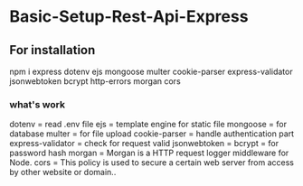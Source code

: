 # Basic-Setup-Rest-Api-Express
## For installation
npm i express dotenv ejs mongoose multer cookie-parser express-validator jsonwebtoken bcrypt http-errors morgan cors
   
### what's work 
dotenv  = read .env file
ejs = template engine for static file
mongoose  = for database 
multer  = for file upload 
cookie-parser  = handle authentication part  
express-validator  = check for request valid 
jsonwebtoken  = 
bcrypt = for password hash
morgan = Morgan is a HTTP request logger middleware for Node.
cors = This policy is used to secure a certain web server from access by other website or domain.. 

